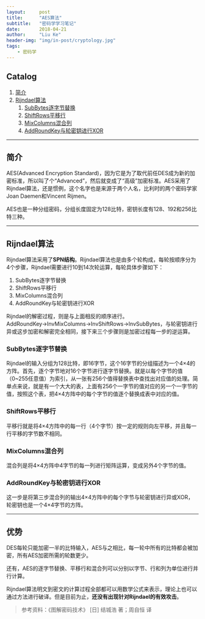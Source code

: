 ```yaml
---
layout:     post
title:      "AES算法"
subtitle:   "密码学学习笔记"
date:       2018-04-21
author:     "Liu Ke"
header-img: "img/in-post/cryptology.jpg"
tags:
    - 密码学
---
```


## Catalog

1. [简介](#简介)
2. [Rijndael算法](#Rijndael算法)
	1. [SubBytes逐字节替换](#SubBytes逐字节替换)
	2. [ShiftRows平移行](#ShiftRows平移行)
	3. [MixColumns混合列](#MixColumns混合列)
	4. [AddRoundKey与轮密钥进行XOR](#AddRoundKey与轮密钥进行XOR)

---

## 简介

AES(Advanced Encryption Standard)，因为它是为了取代前任DES成为新的加密标准，所以叫了个“Advanced”，然后就变成了“高级”加密标准。AES采用了Rijndael算法，还是惯例，这个名字也是来源于两个人名，比利时的两个密码学家Joan Daemen和Vincent Rijmen。

AES也是一种分组密码，分组长度固定为128比特，密钥长度有128、192和256比特三种。

---

## Rijndael算法

Rijndael算法采用了**SPN结构**。Rijndael算法也是由多个轮构成，每轮按顺序分为4个步骤，Rijndael需要进行10到14次轮运算，每轮具体步骤如下：

1. SubBytes逐字节替换
2. ShiftRows平移行
3. MixColumns混合列
4. AddRoundKey与轮密钥进行XOR

Rijndael的解密过程，则是与上面相反的顺序进行。AddRoundKey→InvMixColumns→InvShiftRows→InvSubBytes，与轮密钥进行异或这步加密和解密完全相同，接下来三个步骤则是加密过程每一步的逆运算。

### SubBytes逐字节替换

Rijndael的输入分组为128比特，即16字节，这个16字节的分组描述为一个4×4的方阵。首先，逐个字节地对16个字节进行逐字节替换。就是以每个字节的值（0~255任意值）为索引，从一张有256个值得替换表中查找出对应值的处理。简单点来说，就是有一个大大的表，上面有256个一字节的值对应的另一个一字节的值，按照这个表，把4×4方阵中的每个字节的值逐个替换成表中对应的值。

### ShiftRows平移行

平移行就是将4×4方阵中的每一行（4个字节）按一定的规则向左平移，并且每一行平移的字节数不相同。

### MixColumns混合列

混合列是将4×4方阵中4字节的每一列进行矩阵运算，变成另外4个字节的值。

### AddRoundKey与轮密钥进行XOR

这一步是将第三步混合列的输出4×4方阵中的每个字节与轮密钥进行异或XOR，轮密钥也是一个4×4字节的方阵。 

---

## 优势

DES每轮只能加密一半的比特输入，AES与之相比，每一轮中所有的比特都会被加密，所有AES加密所需的轮数更少。

还有，AES的逐字节替换、平移行和混合列可以分别以字节、行和列为单位进行并行计算。

Rijndael算法明文到密文的计算过程全部都可以用数学公式来表示，理论上也可以通过方法进行破译。但是目前为止，**还没有出现针对Rijndael的有效攻击**。
	

> 参考资料：《图解密码技术》 [日] 结城浩 著；周自恒 译